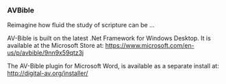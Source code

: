 ### AVBible
Reimagine how fluid the study of scripture can be ...

AV-Bible is built on the latest .Net Framework for Windows Desktop. It is available at the Microsoft Store at:
https://www.microsoft.com/en-us/p/avbible/9nn9x59qtz3j

The AV-Bible plugin for Microsoft Word, is available as a separate install at:
http://digital-av.org/installer/
